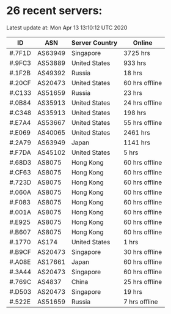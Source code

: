 # 26 recent servers:

Latest update at: Mon Apr 13 13:10:12 UTC 2020

| ID | ASN | Server Country | Online |
| -- | --- | -------------- | ------ |
| #.7F1D | AS63949 | Singapore | 3725 hrs |
| #.9FC3 | AS53889 | United States | 933 hrs |
| #.1F2B | AS49392 | Russia | 18 hrs |
| #.20CF | AS20473 | United States | 60 hrs offline |
| #.C133 | AS51659 | Russia | 23 hrs |
| #.0B84 | AS35913 | United States | 24 hrs offline |
| #.C348 | AS35913 | United States | 198 hrs |
| #.E7A4 | AS53667 | United States | 55 hrs offline |
| #.E069 | AS40065 | United States | 2461 hrs |
| #.2A79 | AS63949 | Japan | 1141 hrs |
| #.F7DA | AS45102 | United States | 5 hrs |
| #.68D3 | AS8075 | Hong Kong | 60 hrs offline |
| #.CF63 | AS8075 | Hong Kong | 60 hrs offline |
| #.723D | AS8075 | Hong Kong | 60 hrs offline |
| #.060A | AS8075 | Hong Kong | 60 hrs offline |
| #.F083 | AS8075 | Hong Kong | 60 hrs offline |
| #.001A | AS8075 | Hong Kong | 60 hrs offline |
| #.E925 | AS8075 | Hong Kong | 60 hrs offline |
| #.B607 | AS8075 | Hong Kong | 60 hrs offline |
| #.1770 | AS174 | United States | 1 hrs |
| #.B9CF | AS20473 | Singapore | 30 hrs offline |
| #.A08E | AS17661 | Japan | 60 hrs offline |
| #.3A44 | AS20473 | Singapore | 60 hrs offline |
| #.769C | AS4837 | China | 25 hrs offline |
| #.D503 | AS20473 | Singapore | 19 hrs |
| #.522E | AS51659 | Russia | 7 hrs offline |

